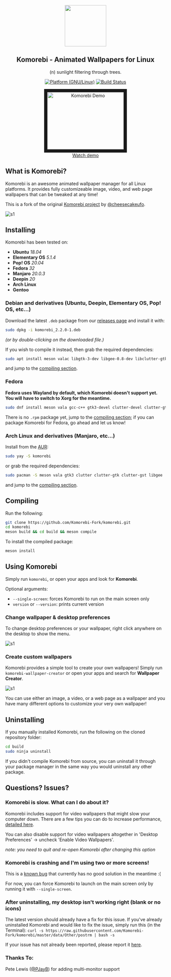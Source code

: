<p align="center"><img src="https://raw.githubusercontent.com/Komorebi-Fork/komorebi/master/screenshots/komorebi-icon.png" width="130"></p>
<h2 align="center">Komorebi - Animated Wallpapers for Linux</h2>
<p align="center">(n) sunlight filtering through trees.</p>



<p align="center">
	<a href="http://www.kernel.org"><img alt="Platform (GNU/Linux)" src="https://img.shields.io/badge/platform-GNU/Linux-blue.svg"></a>
	<a href="https://travis-ci.org/Komorebi-Fork/komorebi"><img alt="Build Status" src="https://travis-ci.org/Komorebi-Fork/komorebi.svg?branch=master"></a>
</p>

<p align="center">
<a href="http://www.youtube.com/watch?feature=player_embedded&v=NvfRy5qMsos
" target="_blank"><img src="http://img.youtube.com/vi/NvfRy5qMsos/0.jpg"
alt="Komorebi Demo" width="240" height="180" border="10" /><br>Watch demo</a>
</p>

## What is Komorebi?

Komorebi is an awesome animated wallpaper manager for all Linux platforms.
It provides fully customizeable image, video, and web page wallpapers that can be tweaked at any time!

This is a fork of the original [Komorebi project](https://github.com/cheesecakeufo/komorebi) by [@cheesecakeufo](https://github.com/cheesecakeufo).

![s1](https://raw.githubusercontent.com/Komorebi-Fork/komorebi/master/screenshots/collage.jpg)

## Installing

Komorebi has been tested on:

- **Ubuntu** _18.04_
- **Elementary OS** _5.1.4_
- **Pop! OS** _20.04_
- **Fedora** _32_
- **Manjaro** _20.0.3_
- **Deepin** _20_
- **Arch Linux**
- **Gentoo**

### Debian and derivatives (Ubuntu, Deepin, Elementary OS, Pop! OS, etc...)

Download the latest `.deb` package from our [releases page](https://github.com/Komorebi-Fork/komorebi/releases/) and install it with:
```bash
sudo dpkg -i komorebi_2.2.0-1.deb
```

*(or by double-clicking on the downloaded file.)*

If you wish to compile it instead, then grab the required dependencies:

```bash
sudo apt install meson valac libgtk-3-dev libgee-0.8-dev libclutter-gtk-1.0-dev libclutter-1.0-dev libwebkit2gtk-4.0-dev libclutter-gst-3.0-dev
```

and jump to the [compiling section](#compiling).

### Fedora

**Fedora uses Wayland by default, which Komorebi doesn't support yet. You will have to switch to Xorg for the meantime.**

```bash
sudo dnf install meson vala gcc-c++ gtk3-devel clutter-devel clutter-gtk-devel clutter-gst3-devel webkit2gtk3-devel libgee-devel gstreamer1-libav
```

There is no `.rpm` package yet, jump to the [compiling section](#compiling); if you can package Komorebi for Fedora, go ahead and let us know!

### Arch Linux and derivatives (Manjaro, etc...)

Install from the [AUR](https://aur.archlinux.org/packages/komorebi/):

```bash
sudo yay -S komorebi
```

or grab the required dependencies:

```bash
sudo pacman -S meson vala gtk3 clutter clutter-gtk clutter-gst libgee
```

and jump to the [compiling section](#compiling).

## Compiling

Run the following:
```bash
git clone https://github.com/Komorebi-Fork/komorebi.git
cd komorebi
meson build && cd build && meson compile
```

To install the compiled package:
```bash
meson install
```

## Using Komorebi

Simply run `komorebi`, or open your apps and look for **Komorebi**.

Optional arguments:

- `--single-screen`: forces Komorebi to run on the main screen only
- `version` or `--version`: prints current version

### Change wallpaper & desktop preferences
To change desktop preferences or your wallpaper, right click anywhere on the desktop to show the menu.

![s1](https://raw.githubusercontent.com/Komorebi-Fork/komorebi/master/screenshots/preferences.jpg)

### Create custom wallpapers

Komorebi provides a simple tool to create your own wallpapers! Simply run `komorebi-wallpaper-creator` or open your apps and search for **Wallpaper Creator**.

![s1](https://raw.githubusercontent.com/Komorebi-Fork/komorebi/master/screenshots/wallpaper_creator.jpg)

You can use either an image, a video, or a web page as a wallpaper and you have many different options to customize your very own wallpaper!

## Uninstalling

If you manually installed Komorebi, run the following on the cloned repository folder:

```bash
cd build
sudo ninja uninstall
```

If you didn't compile Komorebi from source, you can uninstall it through your package manager in the same way you would uninstall any other package.

## Questions? Issues?

### Komorebi is slow. What can I do about it?

Komorebi includes support for video wallpapers that might slow your computer down. There are a few tips you can do to increase performance, [detailed here](https://github.com/Komorebi-Fork/komorebi/wiki/Improve-video-wallpapers-performance).

You can also disable support for video wallpapers altogether in 'Desktop Preferences' → uncheck 'Enable Video Wallpapers'.

_note: you need to quit and re-open Komorebi after changing this option_

### Komorebi is crashing and I'm using two or more screens!

This is a [known bug](https://github.com/Komorebi-Fork/komorebi/issues/18) that currently has no good solution in the meantime :(

For now, you can force Komorebi to launch on the main screen only by running it with `--single-screen`.

### After uninstalling, my desktop isn't working right (blank or no icons)

The latest version should already have a fix for this issue. If you've already uninstalled Komorebi and would like to fix the issue, simply run this (in the Terminal):
`curl -s https://raw.githubusercontent.com/Komorebi-Fork/komorebi/master/data/Other/postrm | bash -s`

If your issue has not already been reported, please report it [here](https://github.com/Komorebi-Fork/komorebi/issues/new).

### Thanks To:

Pete Lewis ([@PJayB](https://github.com/PJayB)) for adding multi-monitor support
